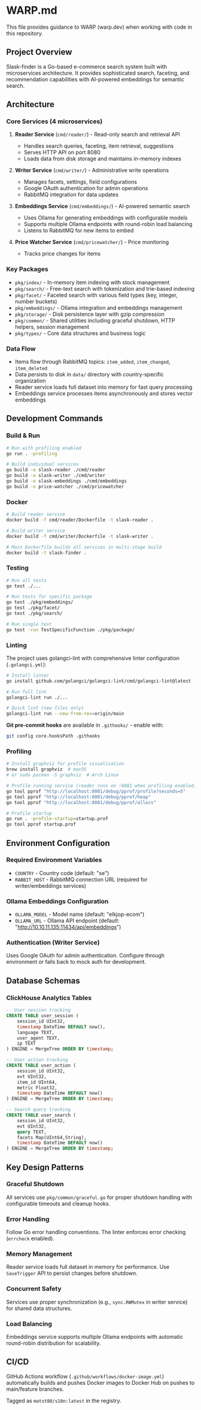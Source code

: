 # WARP.md

This file provides guidance to WARP (warp.dev) when working with code in this repository.

## Project Overview

Slask-finder is a Go-based e-commerce search system built with microservices architecture. It provides sophisticated search, faceting, and recommendation capabilities with AI-powered embeddings for semantic search.

## Architecture

### Core Services (4 microservices)

1. **Reader Service** (`cmd/reader/`) - Read-only search and retrieval API
   - Handles search queries, faceting, item retrieval, suggestions
   - Serves HTTP API on port 8080
   - Loads data from disk storage and maintains in-memory indexes

2. **Writer Service** (`cmd/writer/`) - Administrative write operations
   - Manages facets, settings, field configurations 
   - Google OAuth authentication for admin operations
   - RabbitMQ integration for data updates

3. **Embeddings Service** (`cmd/embeddings/`) - AI-powered semantic search
   - Uses Ollama for generating embeddings with configurable models
   - Supports multiple Ollama endpoints with round-robin load balancing  
   - Listens to RabbitMQ for new items to embed

4. **Price Watcher Service** (`cmd/pricewatcher/`) - Price monitoring
   - Tracks price changes for items

### Key Packages

- `pkg/index/` - In-memory item indexing with stock management
- `pkg/search/` - Free-text search with tokenization and trie-based indexing
- `pkg/facet/` - Faceted search with various field types (key, integer, number buckets)
- `pkg/embeddings/` - Ollama integration and embeddings management
- `pkg/storage/` - Disk persistence layer with gzip compression
- `pkg/common/` - Shared utilities including graceful shutdown, HTTP helpers, session management
- `pkg/types/` - Core data structures and business logic

### Data Flow

- Items flow through RabbitMQ topics: `item_added`, `item_changed`, `item_deleted`
- Data persists to disk in `data/` directory with country-specific organization
- Reader service loads full dataset into memory for fast query processing
- Embeddings service processes items asynchronously and stores vector embeddings

## Development Commands

### Build & Run

```bash
# Run with profiling enabled  
go run . -profiling

# Build individual services
go build -o slask-reader ./cmd/reader
go build -o slask-writer ./cmd/writer  
go build -o slask-embeddings ./cmd/embeddings
go build -o price-watcher ./cmd/pricewatcher
```

### Docker

```bash
# Build reader service
docker build -f cmd/reader/Dockerfile -t slask-reader .

# Build writer service
docker build -f cmd/writer/Dockerfile -t slask-writer .

# Main Dockerfile builds all services in multi-stage build
docker build -t slask-finder .
```

### Testing

```bash
# Run all tests
go test ./...

# Run tests for specific package
go test ./pkg/embeddings/
go test ./pkg/facet/
go test ./pkg/search/

# Run single test
go test -run TestSpecificFunction ./pkg/package/
```

### Linting

The project uses golangci-lint with comprehensive linter configuration (`.golangci.yml`):

```bash
# Install linter
go install github.com/golangci/golangci-lint/cmd/golangci-lint@latest

# Run full lint
golangci-lint run ./...

# Quick lint (new files only) 
golangci-lint run --new-from-rev=origin/main
```

**Git pre-commit hooks** are available in `.githooks/` - enable with:
```bash
git config core.hooksPath .githooks
```

### Profiling

```bash
# Install graphviz for profile visualization
brew install graphviz  # macOS
# or sudo pacman -S graphviz  # Arch Linux

# Profile running service (reader runs on :8081 when profiling enabled)
go tool pprof "http://localhost:8081/debug/pprof/profile?seconds=5"
go tool pprof "http://localhost:8081/debug/pprof/heap"
go tool pprof "http://localhost:8081/debug/pprof/allocs"

# Profile startup
go run . -profile-startup=startup.prof
go tool pprof startup.prof
```

## Environment Configuration

### Required Environment Variables

- `COUNTRY` - Country code (default: "se")
- `RABBIT_HOST` - RabbitMQ connection URL (required for writer/embeddings services)

### Ollama Embeddings Configuration  

- `OLLAMA_MODEL` - Model name (default: "elkjop-ecom")
- `OLLAMA_URL` - Ollama API endpoint (default: "http://10.10.11.135:11434/api/embeddings")

### Authentication (Writer Service)

Uses Google OAuth for admin authentication. Configure through environment or falls back to mock auth for development.

## Database Schemas

### ClickHouse Analytics Tables

```sql
-- User session tracking
CREATE TABLE user_session (
    session_id UInt32,
    timestamp DateTime DEFAULT now(),
    language TEXT,
    user_agent TEXT,
    ip TEXT
) ENGINE = MergeTree ORDER BY timestamp;

-- User action tracking  
CREATE TABLE user_action (
    session_id UInt32,
    evt UInt32,
    item_id UInt64,
    metric Float32,
    timestamp DateTime DEFAULT now()
) ENGINE = MergeTree ORDER BY timestamp;

-- Search query tracking
CREATE TABLE user_search (
    session_id UInt32,
    evt UInt32, 
    query TEXT,
    facets Map(UInt64,String),
    timestamp DateTime DEFAULT now()
) ENGINE = MergeTree ORDER BY timestamp;
```

## Key Design Patterns

### Graceful Shutdown
All services use `pkg/common/graceful.go` for proper shutdown handling with configurable timeouts and cleanup hooks.

### Error Handling
Follow Go error handling conventions. The linter enforces error checking (`errcheck` enabled).

### Memory Management
Reader service loads full dataset in memory for performance. Use `SaveTrigger` API to persist changes before shutdown.

### Concurrent Safety
Services use proper synchronization (e.g., `sync.RWMutex` in writer service) for shared data structures.

### Load Balancing
Embeddings service supports multiple Ollama endpoints with automatic round-robin distribution for scalability.

## CI/CD

GitHub Actions workflow (`.github/workflows/docker-image.yml`) automatically builds and pushes Docker images to Docker Hub on pushes to main/feature branches.

Tagged as `matst80/s10n:latest` in the registry.